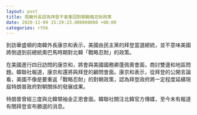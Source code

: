 ```yaml
---
layout: post
title: 南韓外長認為拜登不會重回對朝戰略忍耐政策
date: 2020-11-09 15:29:23.000000000 +08:00
categories: rthk
---
```


到訪華盛頓的南韓外長康京和表示，美國由民主黨的拜登當選總統，並不意味美國將倒退到前總統奧巴馬時期對北韓「戰略忍耐」的政策。

在美國進行四日訪問的康京和，將會與美國國務卿蓬佩奧會面，商討雙邊和地區問題。韓聯社報道，康京和還將與拜登的顧問會面。康京和表示，從拜登的公開言論看，美國不像是要重返「戰略忍耐」的對朝政策，認為拜登政府將一定程度延續現屆特朗普政府對朝關係的發展成果。

特朗普曾經三度與北韓領袖金正恩會面。韓聯社關注北韓官方傳媒，至今未有報道有關拜登宣布勝選的消息。
